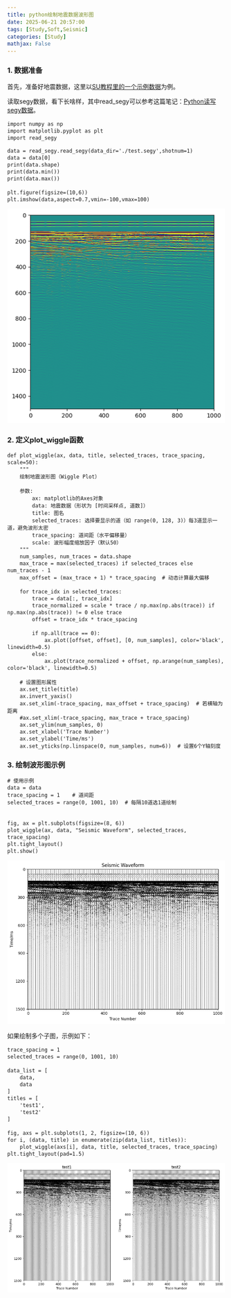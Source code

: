 ```yaml
---
title: python绘制地震数据波形图 
date: 2025-06-21 20:57:00
tags: [Study,Soft,Seismic]
categories: [Study]
mathjax: False
---
```


### 1. 数据准备

首先，准备好地震数据，这里以[SU教程里的一个示例数据](https://nextcloud.seismic-unix.org/index.php/s/Bc7RgbwiGdCBZ8A)为例。

读取segy数据，看下长啥样，其中read_segy可以参考这篇笔记：[Python读写segy数据](https://cocklebur0924.github.io/2024/02/27/Python02_readsegy/)。

```
import numpy as np
import matplotlib.pyplot as plt
import read_segy
```

```
data = read_segy.read_segy(data_dir='./test.segy',shotnum=1)
data = data[0]
print(data.shape)
print(data.min())
print(data.max())

plt.figure(figsize=(10,6))
plt.imshow(data,aspect=0.7,vmin=-100,vmax=100)
```

![test_data](/images/Soft/python06_1.png)

### 2. 定义plot_wiggle函数

```
def plot_wiggle(ax, data, title, selected_traces, trace_spacing, scale=50):
    """
    绘制地震波形图（Wiggle Plot）
    
    参数:
        ax: matplotlib的Axes对象
        data: 地震数据（形状为 [时间采样点, 道数]）
        title: 图名
        selected_traces: 选择要显示的道（如 range(0, 128, 3)）每3道显示一道，避免波形太密
        trace_spacing: 道间距（水平偏移量）
        scale: 波形幅度缩放因子（默认50）
    """
    num_samples, num_traces = data.shape
    max_trace = max(selected_traces) if selected_traces else num_traces - 1
    max_offset = (max_trace + 1) * trace_spacing  # 动态计算最大偏移
    
    for trace_idx in selected_traces:
        trace = data[:, trace_idx]
        trace_normalized = scale * trace / np.max(np.abs(trace)) if np.max(np.abs(trace)) != 0 else trace
        offset = trace_idx * trace_spacing
        
        if np.all(trace == 0):
            ax.plot([offset, offset], [0, num_samples], color='black', linewidth=0.5)
        else:
            ax.plot(trace_normalized + offset, np.arange(num_samples), color='black', linewidth=0.5)
    
    # 设置图形属性
    ax.set_title(title)
    ax.invert_yaxis()  
    ax.set_xlim(-trace_spacing, max_offset + trace_spacing)  # 若横轴为距离
    #ax.set_xlim(-trace_spacing, max_trace + trace_spacing) 
    ax.set_ylim(num_samples, 0)
    ax.set_xlabel('Trace Number')
    ax.set_ylabel('Time/ms')
    ax.set_yticks(np.linspace(0, num_samples, num=6))  # 设置6个Y轴刻度
```

### 3. 绘制波形图示例

```
# 使用示例
data = data
trace_spacing = 1    # 道间距
selected_traces = range(0, 1001, 10)  # 每隔10道选1道绘制


fig, ax = plt.subplots(figsize=(8, 6))
plot_wiggle(ax, data, "Seismic Waveform", selected_traces, trace_spacing)
plt.tight_layout()
plt.show()
```

![test_data](/images/Soft/python06_2.png)

如果绘制多个子图，示例如下：
```
trace_spacing = 1
selected_traces = range(0, 1001, 10)  

data_list = [
    data,
    data
]
titles = [
    'test1',
    'test2'
]

fig, axs = plt.subplots(1, 2, figsize=(10, 6))
for i, (data, title) in enumerate(zip(data_list, titles)):
    plot_wiggle(axs[i], data, title, selected_traces, trace_spacing)
plt.tight_layout(pad=1.5)
```

![test_data](/images/Soft/python06_3.png)